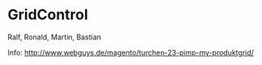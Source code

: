 GridControl
===========

Ralf, Ronald, Martin, Bastian

Info:
http://www.webguys.de/magento/turchen-23-pimp-my-produktgrid/
